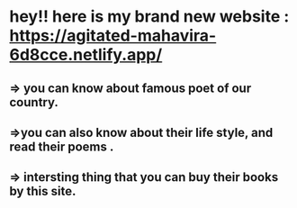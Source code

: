 # hey!! here is my brand new website :  https://agitated-mahavira-6d8cce.netlify.app/
## => you can know about famous poet of our country.
## =>you can also know about their life style, and read their poems .
## => intersting thing that you can buy their books by this site. 
